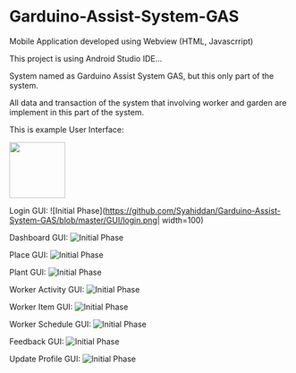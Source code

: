 # Garduino-Assist-System-GAS
Mobile Application developed using Webview (HTML, Javascrript)

This project is using Android Studio IDE...

System named as Garduino Assist System GAS, but this only part of the system.

All data and transaction of the system that involving worker and garden are implement in this part of the system.

This is example User Interface:

<img src="https://github.com/Syahiddan/Garduino-Assist-System-GAS/blob/master/GUI/login.png" width="100">

Login GUI:
![Initial Phase](https://github.com/Syahiddan/Garduino-Assist-System-GAS/blob/master/GUI/login.png| width=100)

Dashboard GUI:
![Initial Phase](https://github.com/Syahiddan/Garduino-Assist-System-GAS/blob/master/GUI/dashboard.png)

Place GUI:
![Initial Phase](https://github.com/Syahiddan/Garduino-Assist-System-GAS/blob/master/GUI/PlaceActivity.png)

Plant GUI:
![Initial Phase](https://github.com/Syahiddan/Garduino-Assist-System-GAS/blob/master/GUI/PlantActivity.png)

Worker Activity GUI:
![Initial Phase](https://github.com/Syahiddan/Garduino-Assist-System-GAS/blob/master/GUI/WorkerActivity.png)

Worker Item GUI:
![Initial Phase](https://github.com/Syahiddan/Garduino-Assist-System-GAS/blob/master/GUI/WorkerItem.png)

Worker Schedule GUI:
![Initial Phase](https://github.com/Syahiddan/Garduino-Assist-System-GAS/blob/master/GUI/WorkerSchedule.png)

Feedback GUI:
![Initial Phase](https://github.com/Syahiddan/Garduino-Assist-System-GAS/blob/master/GUI/feedbackActivity.png)

Update Profile GUI:
![Initial Phase](https://github.com/Syahiddan/Garduino-Assist-System-GAS/blob/master/GUI/updateProfileActivity.png)
